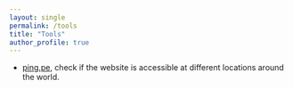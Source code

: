 ```yaml
---
layout: single
permalink: /tools
title: "Tools"
author_profile: true
---
```


- [ping.pe](https://ping.pe/yangli.se), check if the website is accessible at different locations around the world.